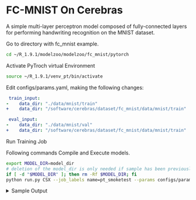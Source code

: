 # FC-MNIST On Cerebras

A simple multi-layer perceptron model composed of fully-connected layers for performing handwriting recognition on the MNIST dataset.


Go to directory with fc_mnist example. 
```bash
cd ~/R_1.9.1/modelzoo/modelzoo/fc_mnist/pytorch
```

Activate PyTroch virtual Environment 
```bash
source ~/R_1.9.1/venv_pt/bin/activate
```

Edit configs/params.yaml, making the following changes:
```yaml
 train_input:
-    data_dir: "./data/mnist/train"
+    data_dir: "/software/cerebras/dataset/fc_mnist/data/mnist/train"

 eval_input:
-    data_dir: "./data/mnist/val"
+    data_dir: "/software/cerebras/dataset/fc_mnist/data/mnist/train"
```

Run Training Job

Following commands Compile and Execute models. 
```bash
export MODEL_DIR=model_dir
# deletion of the model_dir is only needed if sample has been previously run
if [ -d "$MODEL_DIR" ]; then rm -Rf $MODEL_DIR; fi
python run.py CSX --job_labels name=pt_smoketest --params configs/params.yaml --num_csx=1 --mode train --model_dir $MODEL_DIR --mount_dirs /home/ /software --python_paths /home/$(whoami)/R_1.9.1/modelzoo --compile_dir /$(whoami) |& tee mytest.log
```
<details>
  <summary>Sample Output</summary>
  
  ```bash
    2023-05-15 16:05:54,510 INFO:   | Train Device=xla:0, Step=9950, Loss=2.30234, Rate=157300.30 samples/sec, GlobalRate=26805.42 samples/sec
    2023-05-15 16:05:54,571 INFO:   | Train Device=xla:0, Step=10000, Loss=2.29427, Rate=125599.14 samples/sec, GlobalRate=26905.42 samples/sec
    2023-05-15 16:05:54,572 INFO:   Saving checkpoint at global step 10000
    2023-05-15 16:05:59,734 INFO:   Saving step 10000 in dataloader checkpoint
    2023-05-15 16:06:00,117 INFO:   Saved checkpoint at global step: 10000
    2023-05-15 16:06:00,117 INFO:   Training Complete. Completed 1280000 sample(s) in 53.11996841430664 seconds.
    2023-05-15 16:06:04,356 INFO:   Monitoring returned
  ```
</details>